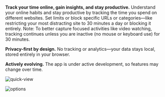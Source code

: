 **Track your time online, gain insights, and stay productive.**
Understand your online habits and stay productive by tracking the time you spend on different websites. Set limits or block specific URLs or categories—like restricting your most distracting site to 30 minutes a day or blocking it entirely.
Note: To better capture focused activities like video watching, tracking continues unless you are inactive (no mouse or keyboard use) for 30 minutes.

**Privacy-first by design.**
No tracking or analytics—your data stays local, stored entirely in your browser.

**Actively evolving.**
The app is under active development, so features may change over time.

![quick-view](https://github.com/user-attachments/assets/9353a5f6-c4d3-4fc4-8e59-4d266fe4779c)

![options](https://github.com/user-attachments/assets/e20c1095-3eca-4f6c-9b04-0ffa02e649e8)

